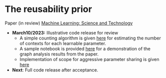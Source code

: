 # The reusability prior
Paper (in review) [Machine Learning: Science and Technology](https://iopscience.iop.org/journal/2632-2153)


   
   - **March10/2023:** Illustrative code release for review
     * A simple counting algorithm is given [here](reusability/graph/dag.py) for estimating the number of contexts for each learnable parameter.
     * A sample notebook is provided [here](reusability/examples/sample_analyze_efficientnetv2b0.ipynb) for a demonstration of the graph analysis results from the paper.
     * Implementation of scope for aggressive parameter sharing is given [here](reusability/aggressive_sharing/scoped_conv.py)
   - **Next**: Full code release after acceptance.